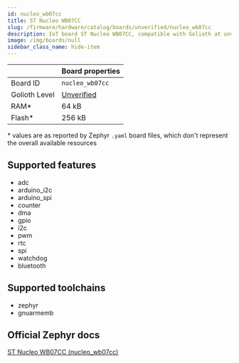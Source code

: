 ```yaml
---
id: nucleo_wb07cc
title: ST Nucleo WB07CC
slug: /firmware/hardware/catalog/boards/unverified/nucleo_wb07cc
description: IoT board ST Nucleo WB07CC, compatible with Golioth at unverified level.
image: /img/boards/null
sidebar_class_name: hide-item
---
```


[//]: # (This is an auto-generated file, do not edit! Changes to it will be lost upon re-generation)



|                | Board properties     |
| -------------  | -------------------- |
| Board ID       | `nucleo_wb07cc` |
| Golioth Level  | [Unverified](/firmware/hardware#unverified-boards) |
| RAM*           | 64 kB |
| Flash*         | 256 kB |

\* values are as reported by Zephyr `.yaml` board files, which don't represent the overall available resources



## Supported features

* adc
* arduino_i2c
* arduino_spi
* counter
* dma
* gpio
* i2c
* pwm
* rtc
* spi
* watchdog
* bluetooth

## Supported toolchains

* zephyr
* gnuarmemb

## Official Zephyr docs

[ST Nucleo WB07CC (nucleo_wb07cc)](https://docs.zephyrproject.org/latest/boards/st/nucleo_wb07cc/doc/index.html)
